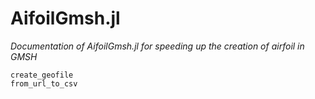 # AifoilGmsh.jl
*Documentation of AifoilGmsh.jl for speeding up the creation of airfoil in GMSH*

```@docs
create_geofile
from_url_to_csv
```

